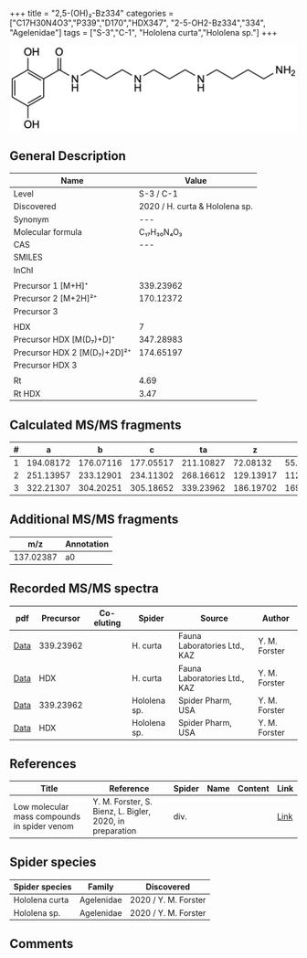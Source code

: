 +++
title = "2,5-(OH)₂-Bz334"
categories = ["C17H30N4O3","P339","D170","HDX347",
"2-5-OH2-Bz334","334",
"Agelenidae"]
tags = ["S-3","C-1",
"Hololena curta","Hololena sp."]
+++

![](/img/2-5-OH2-Bz334.png)

## General Description

| Name                       | Value              |
|----------------------------|--------------------|
| Level                      | S-3 / C-1          |
| Discovered                 | 2020 / H. curta & Hololena sp. |
| Synonym                    | ---                |
| Molecular formula          | C₁₇H₃₀N₄O₃                   |
| CAS                        | ---                |
| SMILES |   |
| InChI  |   |
|                            |                    |
| Precursor 1 [M+H]⁺         | 339.23962                   |
| Precursor 2 [M+2H]²⁺       | 170.12372                   |
| Precursor 3                |                    |
|                            |                    |
| HDX                        | 7                   |
| Precursor HDX   [M(D₇)+D]⁺   | 347.28983                   |
| Precursor HDX 2 [M(D₇)+2D]²⁺ | 174.65197                   |
| Precursor HDX 3            |                    |
|                            |                    |
| Rt                         | 4.69                   |
| Rt HDX                     | 3.47                   |

## Calculated MS/MS fragments

| # | a         | b         | c         | ta        | z         | y         | tz        |
|---|-----------|-----------|-----------|-----------|-----------|-----------|-----------|
| 1 | 194.08172 | 176.07116 | 177.05517 | 211.10827 | 72.08132 | 55.05477 | 89.10787 |
| 2 | 251.13957 | 233.12901 | 234.11302 | 268.16612 | 129.13917 | 112.11262 | 146.16572 |
| 3 | 322.21307 | 304.20251 | 305.18652 | 339.23962 | 186.19702 | 169.17047 | 203.22357 |

## Additional MS/MS fragments

| m/z       | Annotation |
|-----------|------------|
| 137.02387 | a0         |

## Recorded MS/MS spectra

| pdf                                             | Precursor | Co-eluting | Spider      | Source                       | Author        |
|-------------------------------------------------|-----------|------------|-------------|------------------------------|---------------|
| [Data](/pdf/H-curta/339_2-5-OH2-Bz334_Hc.pdf) | 339.23962 |           | H. curta | Fauna Laboratories Ltd., KAZ | Y. M. Forster |
| [Data](/pdf/H-curta/339_2-5-OH2-Bz334_Hc_HDX.pdf) | HDX |           | H. curta | Fauna Laboratories Ltd., KAZ | Y. M. Forster |
| [Data](/pdf/Hololena-sp/339_2-5-OH2-Bz334_Ho-sp.pdf) | 339.23962 |           | Hololena sp. | Spider Pharm, USA | Y. M. Forster |
| [Data](/pdf/Hololena-sp/339_2-5-OH2-Bz334_Ho-sp_HDX.pdf) | HDX |           | Hololena sp. | Spider Pharm, USA | Y. M. Forster |


## References

| Title | Reference | Spider | Name | Content | Link |
|-------|-----------|--------|------|---------|------|
| Low molecular mass compounds in spider venom      | Y. M. Forster, S. Bienz, L. Bigler, 2020, in preparation          | div.       |   |   | [Link](unknown) |

## Spider species

| Spider species     | Family     | Discovered           |
|--------------------|------------|----------------------|
| Hololena curta | Agelenidae | 2020 / Y. M. Forster |
| Hololena sp. | Agelenidae | 2020 / Y. M. Forster |


## Comments